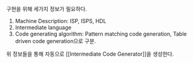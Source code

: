 
구현을 위해 세가지 정보가 필요하다. 
1. Machine Description: ISP, ISPS, HDL
2. Intermediate language
3. Code generating algorithm: Pattern matching code generation, Table driven code generation으로 구분.

위 정보들을 통해 자동으로 [[Intermediate Code Generator]]을 생성한다.

